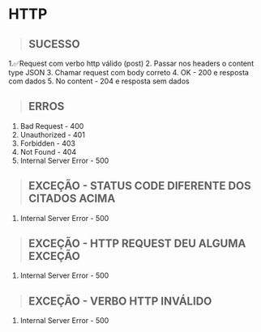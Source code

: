 # HTTP


> ## SUCESSO
1.✅Request com verbo http válido (post)
2. Passar nos headers o content type JSON
3. Chamar request com body correto
4. OK - 200 e resposta com dados
5. No content - 204 e resposta sem dados

> ## ERROS
1. Bad Request - 400
2. Unauthorized - 401
3. Forbidden - 403
4. Not Found - 404
5. Internal Server Error - 500

> ## EXCEÇÃO - STATUS CODE DIFERENTE DOS CITADOS ACIMA
1. Internal Server Error - 500

> ## EXCEÇÃO - HTTP REQUEST DEU ALGUMA EXCEÇÃO
1. Internal Server Error - 500

> ## EXCEÇÃO - VERBO HTTP INVÁLIDO
1. Internal Server Error - 500